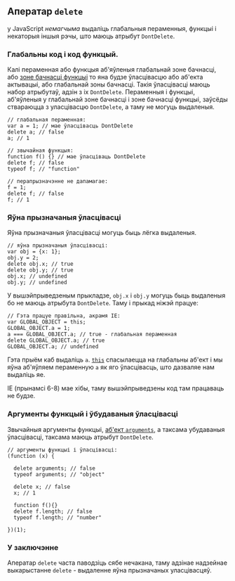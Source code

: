 ## Аператар `delete`

у JavaScript *немагчыма* выдаліць глабальныя пераменныя, функцыі і некаторыя іншыя
рэчы, што маюць атрыбут `DontDelete`.

### Глабальны код і код функцый.

Калі пераменная або функцыя аб'яўленыя глабальнай зоне бачнасці, або [зоне бачнасці
функцыі](#function.scopes) то яна будзе ўласцівасцю або аб'екта актывацыі, або
глабальнай зоны бачнасці. Такія ўласцівасці маюць набор атрыбутаў, адзін з іх
`DontDelete`. Пераменныя і функцыі, аб'яўленыя у глабальнай зоне бачнасці і зоне
бачнасці функцыі, заўсёды ствараюцца з уласцівасцю `DontDelete`, а таму не могуць
выдаленыя.

    // глабальная пераменная:
    var a = 1; // мае ўласцівасць DontDelete
    delete a; // false
    a; // 1

    // звычайная функцыя:
    function f() {} // мае ўласціваць DontDelete
    delete f; // false
    typeof f; // "function"

    // перапрызначэнне не дапамагае:
    f = 1;
    delete f; // false
    f; // 1

### Яўна прызначаныя ўласцівасці

Яўна прызначаныя ўласцівасці могуць быць лёгка выдаленыя.

    // яўна прызначаныя ўласцівасці:
    var obj = {x: 1};
    obj.y = 2;
    delete obj.x; // true
    delete obj.y; // true
    obj.x; // undefined
    obj.y; // undefined

У вышэйпрыведзеным прыкладзе, `obj.x` і `obj.y` могуць быць выдаленыя бо не маюць
атрыбута `DontDelete`. Таму і прыкад ніжэй працуе:

    // Гэта працуе правільна, акрамя IE:
    var GLOBAL_OBJECT = this;
    GLOBAL_OBJECT.a = 1;
    a === GLOBAL_OBJECT.a; // true - глабальная пераменная
    delete GLOBAL_OBJECT.a; // true
    GLOBAL_OBJECT.a; // undefined

Гэта прыём каб выдаліць `a`. [`this`](#function.this) спасылаецца на глабальны
аб'ект і мы яўна аб'яўляем пераменную `a` як яго ўласцівасць, што дазваляе нам
выдаліць яе.

IE (прынамсі 6-8) мае хібы, таму вышэйпрыведзены код там працаваць не будзе.

### Аргументы функцый і ўбудаваныя ўласцівасці

Звычайныя аргументы функцыі, [аб'ект `arguments`](#function.arguments), а таксама
убудаваныя ўласцівасці, таксама маюць атрыбут `DontDelete`.

    // аргументы функцыі і ўласцівасці:
    (function (x) {

      delete arguments; // false
      typeof arguments; // "object"

      delete x; // false
      x; // 1

      function f(){}
      delete f.length; // false
      typeof f.length; // "number"

    })(1);

### У заключэнне

Аператар `delete` часта паводзіць сябе нечакана, таму адзінае надзейнае выкарыстанне
`delete` - выдаленне яўна прызначаных уласцівасцяў.
